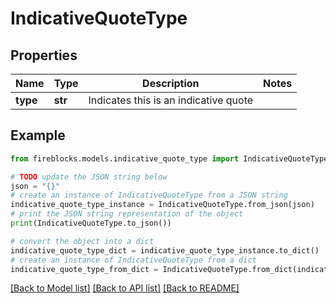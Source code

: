 # IndicativeQuoteType


## Properties

Name | Type | Description | Notes
------------ | ------------- | ------------- | -------------
**type** | **str** | Indicates this is an indicative quote | 

## Example

```python
from fireblocks.models.indicative_quote_type import IndicativeQuoteType

# TODO update the JSON string below
json = "{}"
# create an instance of IndicativeQuoteType from a JSON string
indicative_quote_type_instance = IndicativeQuoteType.from_json(json)
# print the JSON string representation of the object
print(IndicativeQuoteType.to_json())

# convert the object into a dict
indicative_quote_type_dict = indicative_quote_type_instance.to_dict()
# create an instance of IndicativeQuoteType from a dict
indicative_quote_type_from_dict = IndicativeQuoteType.from_dict(indicative_quote_type_dict)
```
[[Back to Model list]](../README.md#documentation-for-models) [[Back to API list]](../README.md#documentation-for-api-endpoints) [[Back to README]](../README.md)


